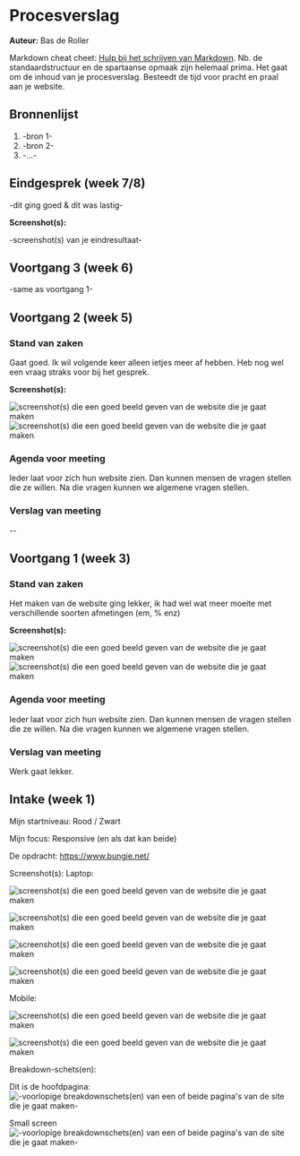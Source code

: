 # Procesverslag
**Auteur:** Bas de Roller

Markdown cheat cheet: [Hulp bij het schrijven van Markdown](https://github.com/adam-p/markdown-here/wiki/Markdown-Cheatsheet). Nb. de standaardstructuur en de spartaanse opmaak zijn helemaal prima. Het gaat om de inhoud van je procesverslag. Besteedt de tijd voor pracht en praal aan je website.



## Bronnenlijst
1. -bron 1-
2. -bron 2-
3. -...-



## Eindgesprek (week 7/8)

-dit ging goed & dit was lastig-

**Screenshot(s):**

-screenshot(s) van je eindresultaat-



## Voortgang 3 (week 6)

-same as voortgang 1-



## Voortgang 2 (week 5)

### Stand van zaken

Gaat goed. Ik wil volgende keer alleen ietjes meer af hebben. Heb nog wel een vraag straks voor bij het gesprek.

**Screenshot(s):**

![screenshot(s) die een goed beeld geven van de website die je gaat maken](images/Voortgang.png)
![screenshot(s) die een goed beeld geven van de website die je gaat maken](images/Voortgang2.png)

### Agenda voor meeting

Ieder laat voor zich hun website zien. Dan kunnen mensen de vragen stellen die ze willen. Na die vragen kunnen we algemene vragen stellen.

### Verslag van meeting

--




## Voortgang 1 (week 3)

### Stand van zaken

Het maken van de website ging lekker, ik had wel wat meer moeite met verschillende soorten afmetingen (em, % enz)

**Screenshot(s):**

![screenshot(s) die een goed beeld geven van de website die je gaat maken](images/Voortgang.png)
![screenshot(s) die een goed beeld geven van de website die je gaat maken](images/Voortgang2.png)

### Agenda voor meeting

Ieder laat voor zich hun website zien. Dan kunnen mensen de vragen stellen die ze willen. Na die vragen kunnen we algemene vragen stellen.

### Verslag van meeting

Werk gaat lekker.



## Intake (week 1)

Mijn startniveau: Rood / Zwart

Mijn focus: Responsive (en als dat kan beide)

De opdracht: https://www.bungie.net/

Screenshot(s):
Laptop:

![screenshot(s) die een goed beeld geven van de website die je gaat maken](images/HomeBungienet.png)

![screenshot(s) die een goed beeld geven van de website die je gaat maken](images/HomeBungienet2.png)

![screenshot(s) die een goed beeld geven van de website die je gaat maken](images/BungienetBeyond.png)

![screenshot(s) die een goed beeld geven van de website die je gaat maken](images/SeasonsBungienet.png)

Mobile:

![screenshot(s) die een goed beeld geven van de website die je gaat maken](images/MobileHome.jpeg)

![screenshot(s) die een goed beeld geven van de website die je gaat maken](images/MobileNav.jpeg)

Breakdown-schets(en):

Dit is de hoofdpagina:
![-voorlopige breakdownschets(en) van een of beide pagina's van de site die je gaat maken-](images/Wireframe1.png)

Small screen
![-voorlopige breakdownschets(en) van een of beide pagina's van de site die je gaat maken-](images/bungienetsmall.png)
